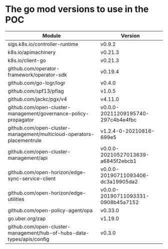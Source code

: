 # The go mod versions to use in the POC

| Module                                                                | Version                            |
| ----------------------------------------------------------------------|----------------------------------- |
| sigs.k8s.io/controller-runtime                                        | v0.9.2                             |
| k8s.io/apimachinery                                                   | v0.21.3                            |
| k8s.io/client-go                                                      | v0.21.3                            |
| github.com/operator-framework/operator-sdk                            | v0.19.4                            |
| github.com/go-logr/logr                                               | v0.4.0                             |
| github.com/spf13/pflag                                                | v1.0.5                             |
| github.com/jackc/pgx/v4                                               | v4.11.0                            |
| github.com/open-cluster-management/governance-policy-propagator       | v0.0.0-20211209195740-297c4b4e4fbc |
| github.com/open-cluster-management/multicloud-operators-placementrule | v1.2.4-0-20210816-699e5            |
| github.com/open-cluster-management/api                                | v0.0.0-20210527013639-a6845f2ebcb1 |
| github.com/open-horizon/edge-sync-service-client                      | v0.0.0-20190711093406-dc3a19905da2 |
| github.com/open-horizon/edge-utilities                                | v0.0.0-20190711093331-0908b45a7152 |
| github.com/open-policy-agent/opa                                      | v0.33.0                            |
| go.uber.org/zap                                                       | v1.19.0                            |
| github.com/open-cluster-management/hub-of-hubs-data-types/apis/config | v0.3.0                             |

